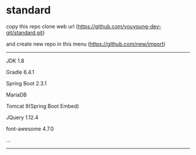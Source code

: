 # standard

copy this repo clone web url (https://github.com/youyoung-dev-git/standard.git)

and create new repo in this menu (https://github.com/new/import)

---
JDK 1.8

Gradle 6.4.1

Spring Boot 2.3.1

MariaDB

Tomcat 9(Spring Boot Embed)

JQuery 1.12.4

font-awesome 4.7.0

...

---
